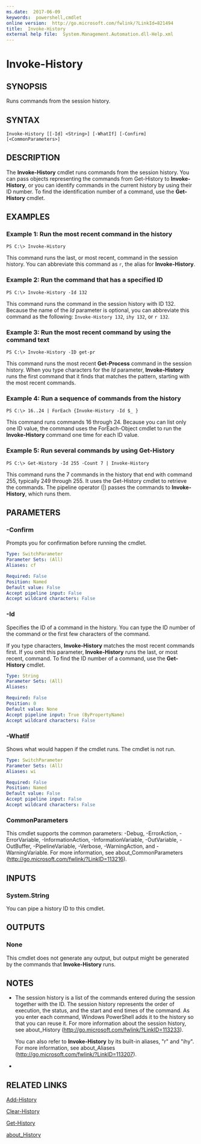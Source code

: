 ```yaml
---
ms.date:  2017-06-09
keywords:  powershell,cmdlet
online version:  http://go.microsoft.com/fwlink/?LinkId=821494
title:  Invoke-History
external help file:  System.Management.Automation.dll-Help.xml
---
```


# Invoke-History

## SYNOPSIS
Runs commands from the session history.

## SYNTAX

```
Invoke-History [[-Id] <String>] [-WhatIf] [-Confirm] [<CommonParameters>]
```

## DESCRIPTION
The **Invoke-History** cmdlet runs commands from the session history.
You can pass objects representing the commands from Get-History to **Invoke-History**, or you can identify commands in the current history by using their ID number.
To find the identification number of a command, use the **Get-History** cmdlet.

## EXAMPLES

### Example 1: Run the most recent command in the history
```
PS C:\> Invoke-History
```

This command runs the last, or most recent, command in the session history.
You can abbreviate this command as `r`, the alias for **Invoke-History**.

### Example 2: Run the command that has a specified ID
```
PS C:\> Invoke-History -Id 132
```

This command runs the command in the session history with ID 132.
Because the name of the *Id* parameter is optional, you can abbreviate this command as the following: `Invoke-History 132`, `ihy 132`, or `r 132`.

### Example 3: Run the most recent command by using the command text
```
PS C:\> Invoke-History -ID get-pr
```

This command runs the most recent **Get-Process** command in the session history.
When you type characters for the *Id* parameter, **Invoke-History** runs the first command that it finds that matches the pattern, starting with the most recent commands.

### Example 4: Run a sequence of commands from the history
```
PS C:\> 16..24 | ForEach {Invoke-History -Id $_ }
```

This command runs commands 16 through 24.
Because you can list only one ID value, the command uses the ForEach-Object cmdlet to run the **Invoke-History** command one time for each ID value.

### Example 5: Run several commands by using Get-History
```
PS C:\> Get-History -Id 255 -Count 7 | Invoke-History
```

This command runs the 7 commands in the history that end with command 255, typically 249 through 255.
It uses the Get-History cmdlet to retrieve the commands.
The pipeline operator (|) passes the commands to **Invoke-History**, which runs them.

## PARAMETERS

### -Confirm
Prompts you for confirmation before running the cmdlet.

```yaml
Type: SwitchParameter
Parameter Sets: (All)
Aliases: cf

Required: False
Position: Named
Default value: False
Accept pipeline input: False
Accept wildcard characters: False
```

### -Id
Specifies the ID of a command in the history.
You can type the ID number of the command or the first few characters of the command.

If you type characters, **Invoke-History** matches the most recent commands first.
If you omit this parameter, **Invoke-History** runs the last, or most recent, command.
To find the ID number of a command, use the **Get-History** cmdlet.

```yaml
Type: String
Parameter Sets: (All)
Aliases: 

Required: False
Position: 0
Default value: None
Accept pipeline input: True (ByPropertyName)
Accept wildcard characters: False
```

### -WhatIf
Shows what would happen if the cmdlet runs.
The cmdlet is not run.

```yaml
Type: SwitchParameter
Parameter Sets: (All)
Aliases: wi

Required: False
Position: Named
Default value: False
Accept pipeline input: False
Accept wildcard characters: False
```

### CommonParameters
This cmdlet supports the common parameters: -Debug, -ErrorAction, -ErrorVariable, -InformationAction, -InformationVariable, -OutVariable, -OutBuffer, -PipelineVariable, -Verbose, -WarningAction, and -WarningVariable. For more information, see about_CommonParameters (http://go.microsoft.com/fwlink/?LinkID=113216).

## INPUTS

### System.String
You can pipe a history ID to this cmdlet.

## OUTPUTS

### None
This cmdlet does not generate any output, but output might be generated by the commands that **Invoke-History** runs.

## NOTES
* The session history is a list of the commands entered during the session together with the ID. The session history represents the order of execution, the status, and the start and end times of the command. As you enter each command, Windows PowerShell adds it to the history so that you can reuse it. For more information about the session history, see about_History (http://go.microsoft.com/fwlink/?LinkID=113233).

  You can also refer to **Invoke-History** by its built-in aliases, "r" and "ihy".
For more information, see about_Aliases (http://go.microsoft.com/fwlink/?LinkID=113207).

*

## RELATED LINKS

[Add-History](Add-History.md)

[Clear-History](Clear-History.md)

[Get-History](Get-History.md)

[about_History](About/about_History.md)

